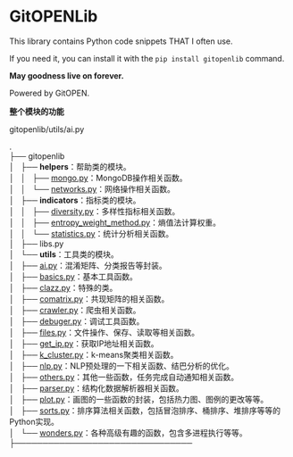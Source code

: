 # GitOPENLib

This library contains Python code snippets THAT I often use.

If you need it, you can install it with the `pip install gitopenlib` command.

**May goodness live on forever.**

Powered by GitOPEN.


**整个模块的功能**

gitopenlib/utils/ai.py

.   
├── gitopenlib    
│   ├── **helpers**：帮助类的模块。     
│   │   ├── [mongo.py](./gitopenlib/helpers/mongo.py)：MongoDB操作相关函数。     
│   │   └── [networks.py](./gitopenlib/helpers/networks.py)：网络操作相关函数。    
│   ├── **indicators**：指标类的模块。    
│   │   ├── [diversity.py](./gitopenlib/indicators/diversity.py)：多样性指标相关函数。    
│   │   ├── [entropy_weight_method.py](./gitopenlib/indicators/entropy_weight_method.py)：熵值法计算权重。    
│   │   └── [statistics.py](./gitopenlib/indicators/statistics.py)：统计分析相关函数。    
│   ├── libs.py    
│   └── **utils**：工具类的模块。       
│       ├── [ai.py](./gitopenlib/utils/ai.py)：混淆矩阵、分类报告等封装。    
│       ├── [basics.py](./gitopenlib/utils/basics.py)：基本工具函数。    
│       ├── [clazz.py](./gitopenlib/utils/clazz.py)：特殊的类。     
│       ├── [comatrix.py](./gitopenlib/utils/comatrix.py)：共现矩阵的相关函数。    
│       ├── [crawler.py](./gitopenlib/utils/crawler.py)：爬虫相关函数。     
│       ├── [debuger.py](./gitopenlib/utils/debuger.py)：调试工具函数。      
│       ├── [files.py](./gitopenlib/utils/files.py)：文件操作、保存、读取等相关函数。     
│       ├── [get_ip.py](./gitopenlib/utils/get_ip.py)：获取IP地址相关函数。      
│       ├── [k_cluster.py](./gitopenlib/utils/k_cluster.py)：k-means聚类相关函数。      
│       ├── [nlp.py](./gitopenlib/utils/nlp.py)：NLP预处理的一下相关函数、结巴分析的优化。      
│       ├── [others.py](./gitopenlib/utils/others.py)：其他一些函数，任务完成自动通知相关函数。     
│       ├── [parser.py](./gitopenlib/utils/parser.py)：结构化数据解析器相关函数。     
│       ├── [plot.py](./gitopenlib/utils/plot.py)：画图的一些函数的封装，包括热力图、图例的更改等等。     
│       ├── [sorts.py](./gitopenlib/utils/sorts.py)：排序算法相关函数，包括冒泡排序、桶排序、堆排序等等的Python实现。     
│       └── [wonders.py](./gitopenlib/utils/wonders.py)：各种高级有趣的函数，包含多进程执行等等。     
├────────────────────────────────

